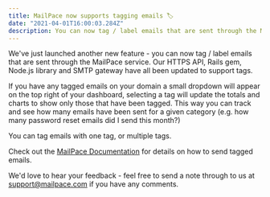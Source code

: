 ```yaml
---
title: MailPace now supports tagging emails 🏷️
date: "2021-04-01T16:00:03.284Z"
description: You can now tag / label emails that are sent through the MailPace Transactional Email API
---
```


We've just launched another new feature - you can now tag / label emails that are sent through the MailPace service. Our HTTPS API, Rails gem, Node.js library and SMTP gateway have all been updated to support tags.

If you have any tagged emails on your domain a small dropdown will appear on the top right of your dashboard, selecting a tag will update the totals and charts to show only those that have been tagged. This way you can track and see how many emails have been sent for a given category (e.g. how many password reset emails did I send this month?)

You can tag emails with one tag, or multiple tags.

Check out the [MailPace Documentation](https://docs.mailpace.com) for details on how to send tagged emails.

We'd love to hear your feedback - feel free to send a note through to us at support@mailpace.com if you have any comments.